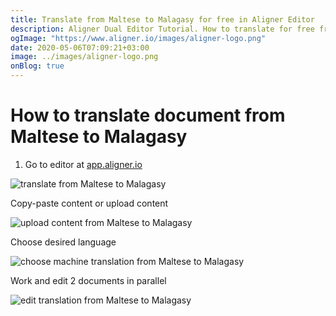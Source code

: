 ```yaml
---
title: Translate from Maltese to Malagasy for free in Aligner Editor
description: Aligner Dual Editor Tutorial. How to translate for free from Maltese to Malagasy. Aligner is multilingual document management platform. 
ogImage: "https://www.aligner.io/images/aligner-logo.png"
date: 2020-05-06T07:09:21+03:00
image: ../images/aligner-logo.png
onBlog: true
---
```


# How to translate document from Maltese to Malagasy

1. Go to editor at [app.aligner.io](https://app.aligner.io "Aligner App web page")

![translate from Maltese to Malagasy](../aligner-blank-editor.png "translate from Maltese to Malagasy")

Copy-paste content or upload content

![upload content from Maltese to Malagasy](../aligner-uploaded-document.png "upload content from Maltese to Malagasy")

Choose desired language

![choose machine translation from Maltese to Malagasy](../aligner-language-dropdown.png "choose machine translation from Maltese to Malagasy")

Work and edit 2 documents in parallel

![edit translation from Maltese to Malagasy](../aligner-double-sitded-editor.png "edit translation from Maltese to Malagasy")

